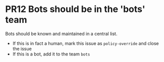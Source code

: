# PR12 Bots should be in the 'bots' team

Bots should be known and maintained in a central list.

* If this is in fact a human, mark this issue as `policy-override` and close the
  issue
* If this is a bot, add it to the team `bots`
